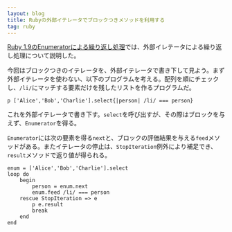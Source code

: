 ```yaml
---
layout: blog
title: Rubyの外部イテレータでブロックつきメソッドを利用する
tag: ruby
---
```




[Ruby 1.9のEnumeratorによる繰り返し処理](http://www.xmisao.com/2013/11/25/ruby-enumerator.html)では、外部イレテータによる繰り返し処理について説明した。

今回はブロックつきのイテレータを、外部イテレータで書き下して見よう。まず外部イテレータを使わない、以下のプログラムを考える。配列を順にチェックし、`/li/`にマッチする要素だけを残したリストを作るプログラムだ。

~~~~
p ['Alice','Bob','Charlie'].select{|person| /li/ === person}
~~~~

これを外部イテレータで書き下す。`select`を呼び出すが、その際はブロックを与えず、`Enumerator`を得る。

`Enumerator`には次の要素を得る`next`と、ブロックの評価結果を与える`feed`メソッドがある。またイテレータの停止は、`StopIteration`例外により補足でき、`result`メソッドで返り値が得られる。

~~~~
enum = ['Alice','Bob','Charlie'].select
loop do
	begin
		person = enum.next
		enum.feed /li/ === person
	rescue StopIteration => e
		p e.result
		break
	end
end
~~~~
